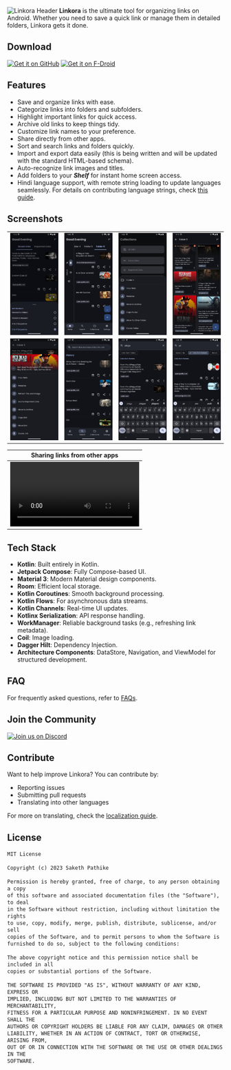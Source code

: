 ![Linkora Header](https://github.com/user-attachments/assets/30302044-6c21-4179-88e0-ed0c513a4a59)
**Linkora** is the ultimate tool for organizing links on Android. Whether you need to save a quick link or manage them in detailed folders, Linkora gets it done.

## Download

[<img src="https://github.com/user-attachments/assets/a50513b3-dbf8-48c1-bff8-1f4215fefbb9"
alt="Get it on GitHub"
height="80">](https://github.com/sakethpathike/Linkora/releases) [<img src="https://f-droid.org/badge/get-it-on.png"
    alt="Get it on F-Droid"
    height="80">](https://f-droid.org/packages/com.sakethh.linkora)


## Features

- Save and organize links with ease.
- Categorize links into folders and subfolders.
- Highlight important links for quick access.
- Archive old links to keep things tidy.
- Customize link names to your preference.
- Share directly from other apps.
- Sort and search links and folders quickly.
- Import and export data easily (this is being written and will be updated with the standard HTML-based schema).
- Auto-recognize link images and titles.
- Add folders to your **_Shelf_** for instant home screen access.
- Hindi language support, with remote string loading to update languages seamlessly. For details on contributing language strings, check [this guide](https://github.com/sakethpathike/LinkoraLocalizationServer/blob/master/README.md).

## Screenshots

|                                                                                          |  |                                                                                          |  |
|------------------------------------------------------------------------------------------|-----------------------|------------------------------------------------------------------------------------------|-----------------------|
| ![Linkora UI Screenshot](fastlane/metadata/android/en-US/images/phoneScreenshots/1.jpeg) | ![Linkora UI Screenshot](fastlane/metadata/android/en-US/images/phoneScreenshots/2.jpeg) | ![Linkora UI Screenshot](fastlane/metadata/android/en-US/images/phoneScreenshots/3.png)  | ![Linkora UI Screenshot](fastlane/metadata/android/en-US/images/phoneScreenshots/4.jpeg) |
| ![Linkora UI Screenshot](fastlane/metadata/android/en-US/images/phoneScreenshots/5.png)  | ![Linkora UI Screenshot](fastlane/metadata/android/en-US/images/phoneScreenshots/6.jpeg) | ![Linkora UI Screenshot](fastlane/metadata/android/en-US/images/phoneScreenshots/7.jpeg) | ![Linkora UI Screenshot](fastlane/metadata/android/en-US/images/phoneScreenshots/8.jpeg) |

|                            Sharing links from other apps                            |
|:-----------------------------------------------------------------------------------:|
| <video src="https://github.com/user-attachments/assets/b1614d54-2df6-46d0-865a-f6ba16854c6c"></video> |

## Tech Stack

- **Kotlin**: Built entirely in Kotlin.
- **Jetpack Compose**: Fully Compose-based UI.
- **Material 3**: Modern Material design components.
- **Room**: Efficient local storage.
- **Kotlin Coroutines**: Smooth background processing.
- **Kotlin Flows**: For asynchronous data streams.
- **Kotlin Channels**: Real-time UI updates.
- **Kotlinx Serialization**: API response handling.
- **WorkManager**: Reliable background tasks (e.g., refreshing link metadata).
- **Coil**: Image loading.
- **Dagger Hilt**: Dependency Injection.
- **Architecture Components**: DataStore, Navigation, and ViewModel for structured development.

## FAQ

For frequently asked questions, refer to [FAQs](./wiki/FAQs.md).

## Join the Community

[![Join us on Discord](https://discord.com/api/guilds/1214971383352664104/widget.png?style=banner2)](https://discord.gg/ZDBXNtv8MD)

## Contribute

Want to help improve Linkora? You can contribute by:

- Reporting issues
- Submitting pull requests
- Translating into other languages

For more on translating, check the [localization guide](https://github.com/sakethpathike/LinkoraLocalizationServer/blob/master/README.md).

## License

```
MIT License

Copyright (c) 2023 Saketh Pathike

Permission is hereby granted, free of charge, to any person obtaining a copy
of this software and associated documentation files (the "Software"), to deal
in the Software without restriction, including without limitation the rights
to use, copy, modify, merge, publish, distribute, sublicense, and/or sell
copies of the Software, and to permit persons to whom the Software is
furnished to do so, subject to the following conditions:

The above copyright notice and this permission notice shall be included in all
copies or substantial portions of the Software.

THE SOFTWARE IS PROVIDED "AS IS", WITHOUT WARRANTY OF ANY KIND, EXPRESS OR
IMPLIED, INCLUDING BUT NOT LIMITED TO THE WARRANTIES OF MERCHANTABILITY,
FITNESS FOR A PARTICULAR PURPOSE AND NONINFRINGEMENT. IN NO EVENT SHALL THE
AUTHORS OR COPYRIGHT HOLDERS BE LIABLE FOR ANY CLAIM, DAMAGES OR OTHER
LIABILITY, WHETHER IN AN ACTION OF CONTRACT, TORT OR OTHERWISE, ARISING FROM,
OUT OF OR IN CONNECTION WITH THE SOFTWARE OR THE USE OR OTHER DEALINGS IN THE
SOFTWARE.
```
